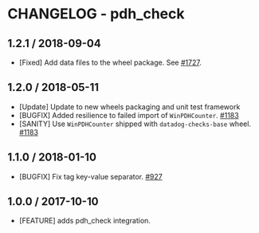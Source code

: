 # CHANGELOG - pdh_check

## 1.2.1 / 2018-09-04

* [Fixed] Add data files to the wheel package. See [#1727](https://github.com/DataDog/integrations-core/pull/1727).

## 1.2.0 / 2018-05-11

* [Update] Update to new wheels packaging and unit test framework
* [BUGFIX] Added resilience to failed import of `WinPDHCounter`. [#1183][]
* [SANITY] Use `WinPDHCounter` shipped with `datadog-checks-base` wheel. [#1183][]

## 1.1.0 / 2018-01-10

* [BUGFIX] Fix tag key-value separator. [#927][]

## 1.0.0 / 2017-10-10

* [FEATURE] adds pdh_check integration.

<!--- The following link definition list is generated by PimpMyChangelog --->
[#927]: https://github.com/DataDog/integrations-core/issues/927
[#1183]: https://github.com/DataDog/integrations-core/issues/1183
